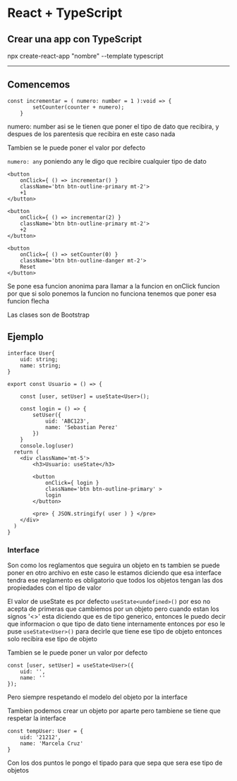 # React + TypeScript

## Crear una app con TypeScript
npx create-react-app "nombre" --template typescript

---

## Comencemos

```tsx
const incrementar = ( numero: number = 1 ):void => {
        setCounter(counter + numero);
    }
```
numero: number asi se le tienen que poner el tipo de dato que recibira, y despues de los parentesis que recibira en este caso nada

Tambien se le puede poner el valor por defecto

`numero: any` poniendo any le digo que recibire cualquier tipo de dato

```tsx
<button 
    onClick={ () => incrementar() } 
    className='btn btn-outline-primary mt-2'>
    +1
</button>

<button 
    onClick={ () => incrementar(2) }    
    className='btn btn-outline-primary mt-2'>
    +2
</button>

<button 
    onClick={ () => setCounter(0) }    
    className='btn btn-outline-danger mt-2'>
    Reset
</button>
```
Se pone esa funcion anonima para llamar a la funcion en onClick funcion por que si solo ponemos la funcion no funciona tenemos que poner esa funcion flecha

Las clases son de Bootstrap

## Ejemplo 
```tsx
interface User{     
    uid: string;
    name: string;
}

export const Usuario = () => {

    const [user, setUser] = useState<User>();

    const login = () => {
        setUser({
            uid: 'ABC123',
            name: 'Sebastian Perez'
        })
    }
    console.log(user)
  return (
    <div className='mt-5'>
        <h3>Usuario: useState</h3>

        <button 
            onClick={ login }
            className='btn btn-outline-primary' >
            login
        </button>

        <pre> { JSON.stringify( user ) } </pre>
    </div>
  )
}
```
### Interface
Son como los reglamentos que seguira un objeto en ts tambien se puede poner en otro archivo en este caso le estamos diciendo que esa interface tendra ese reglamento es obligatorio que todos los objetos tengan las dos propiedades con el tipo de valor

El valor de useState es por defecto `useState<undefined>()` por eso no acepta de primeras que cambiemos por un objeto pero cuando estan los signos '<>' esta diciendo que es de tipo generico, entonces le puedo decir que informacion o que tipo de dato tiene internamente entonces por eso le puse `useState<User>()` para decirle que tiene ese tipo de objeto entonces solo recibira ese tipo de objeto

Tambien se le puede poner un valor por defecto
```tsx
const [user, setUser] = useState<User>({
    uid: '',
    name: ''
});
```
Pero siempre respetando el modelo del objeto por la interface

Tambien podemos crear un objeto por aparte pero tambiene se tiene que respetar la interface
```tsx
const tempUser: User = {
    uid: '21212',
    name: 'Marcela Cruz'
}
```
Con los dos puntos le pongo el tipado para que sepa que sera ese tipo de objetos